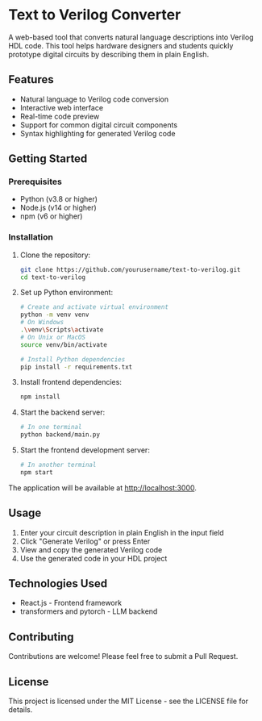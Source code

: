 # Text to Verilog Converter

A web-based tool that converts natural language descriptions into Verilog HDL code. This tool helps hardware designers and students quickly prototype digital circuits by describing them in plain English.

## Features

- Natural language to Verilog code conversion
- Interactive web interface
- Real-time code preview
- Support for common digital circuit components
- Syntax highlighting for generated Verilog code

## Getting Started

### Prerequisites

- Python (v3.8 or higher)
- Node.js (v14 or higher)
- npm (v6 or higher)

### Installation

1. Clone the repository:
   ```bash
   git clone https://github.com/yourusername/text-to-verilog.git
   cd text-to-verilog
   ```

2. Set up Python environment:
   ```bash
   # Create and activate virtual environment
   python -m venv venv
   # On Windows
   .\venv\Scripts\activate
   # On Unix or MacOS
   source venv/bin/activate

   # Install Python dependencies
   pip install -r requirements.txt
   ```

3. Install frontend dependencies:
   ```bash
   npm install
   ```

4. Start the backend server:
   ```bash
   # In one terminal
   python backend/main.py
   ```

5. Start the frontend development server:
   ```bash
   # In another terminal
   npm start
   ```

The application will be available at [http://localhost:3000](http://localhost:3000).

## Usage

1. Enter your circuit description in plain English in the input field
2. Click "Generate Verilog" or press Enter
3. View and copy the generated Verilog code
4. Use the generated code in your HDL project

## Technologies Used

- React.js - Frontend framework
- transformers and pytorch - LLM backend

## Contributing

Contributions are welcome! Please feel free to submit a Pull Request.

## License

This project is licensed under the MIT License - see the LICENSE file for details.
